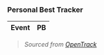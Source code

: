 ### Personal Best Tracker

| Event | PB |
|-------|-----|

> _Sourced from [OpenTrack](https://malta.opentrack.run/)_